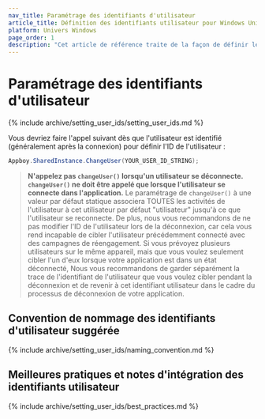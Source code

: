 ```yaml
---
nav_title: Paramétrage des identifiants d'utilisateur
article_title: Définition des identifiants utilisateur pour Windows Universal
platform: Univers Windows
page_order: 1
description: "Cet article de référence traite de la façon de définir les identifiants des utilisateurs sur la plate-forme Windows Universelle."
---
```


# Paramétrage des identifiants d'utilisateur

{% include archive/setting_user_ids/setting_user_ids.md %}

Vous devriez faire l'appel suivant dès que l'utilisateur est identifié (généralement après la connexion) pour définir l'ID de l'utilisateur :

```csharp
Appboy.SharedInstance.ChangeUser(YOUR_USER_ID_STRING);
```

> __N'appelez pas `changeUser()` lorsqu'un utilisateur se déconnecte. `changeUser()` ne doit être appelé que lorsque l'utilisateur se connecte dans l'application.__ Le paramétrage de `changeUser()` à une valeur par défaut statique associera TOUTES les activités de l'utilisateur à cet utilisateur par défaut "utilisateur" jusqu'à ce que l'utilisateur se reconnecte. De plus, nous vous recommandons de ne pas modifier l'ID de l'utilisateur lors de la déconnexion, car cela vous rend incapable de cibler l'utilisateur précédemment connecté avec des campagnes de réengagement. Si vous prévoyez plusieurs utilisateurs sur le même appareil, mais que vous voulez seulement cibler l'un d'eux lorsque votre application est dans un état déconnecté, Nous vous recommandons de garder séparément la trace de l'identifiant de l'utilisateur que vous voulez cibler pendant la déconnexion et de revenir à cet identifiant utilisateur dans le cadre du processus de déconnexion de votre application.

## Convention de nommage des identifiants d'utilisateur suggérée

{% include archive/setting_user_ids/naming_convention.md %}

## Meilleures pratiques et notes d'intégration des identifiants utilisateur

{% include archive/setting_user_ids/best_practices.md %}
